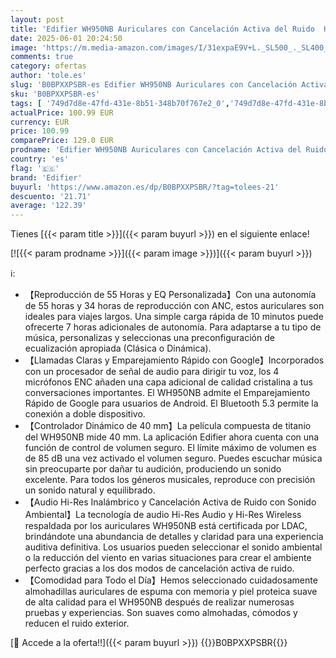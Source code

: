 ```yaml
---
layout: post
title: 'Edifier WH950NB Auriculares con Cancelación Activa del Ruido  Hi-Res Audio  LDAC  Bluetooth 5.3  55H Autonomía  Emparejamiento Rápido Google para Android  Conexión para Dos Dispositivos  App  Marfil'
date: 2025-06-01 20:24:50
image: 'https://m.media-amazon.com/images/I/31expaE9V+L._SL500_._SL400_.jpg'
comments: true
category: ofertas
author: 'tole.es'
slug: 'B0BPXXPSBR-es Edifier WH950NB Auriculares con Cancelación Activa del...'
sku: 'B0BPXXPSBR-es'
tags: [ '749d7d8e-47fd-431e-8b51-348b70f767e2_0','749d7d8e-47fd-431e-8b51-348b70f767e2_9801','Arborist Merchandising Root','Auriculares circumaurales','Auriculares para equipo de audio','Auriculares y accesorios','Electrónica','Self Service','Special Features Stores','Wireless Category page - Wearables','android','edifier','🇪🇸', ]
actualPrice: 100.99 EUR
currency: EUR
price: 100.99
comparePrice: 129.0 EUR
prodname: 'Edifier WH950NB Auriculares con Cancelación Activa del Ruido  Hi-Res Audio  LDAC  Bluetooth 5.3  55H Autonomía  Emparejamiento Rápido Google para Android  Conexión para Dos Dispositivos  App  Marfil'
country: 'es'
flag: '🇪🇸'
brand: 'Edifier'
buyurl: 'https://www.amazon.es/dp/B0BPXXPSBR/?tag=tolees-21'
descuento: '21.71'
average: '122.39'
---
```


Tienes [{{< param title >}}]({{< param buyurl >}}) en el siguiente enlace!

[![{{< param prodname >}}]({{< param image >}})]({{< param buyurl >}})

ℹ️:

- 【Reproducción de 55 Horas y EQ Personalizada】Con una autonomía de 55 horas y 34 horas de reproducción con ANC, estos auriculares son ideales para viajes largos. Una simple carga rápida de 10 minutos puede ofrecerte 7 horas adicionales de autonomía. Para adaptarse a tu tipo de música, personalizas y seleccionas una preconfiguración de ecualización apropiada (Clásica o Dinámica).
- 【Llamadas Claras y Emparejamiento Rápido con Google】Incorporados con un procesador de señal de audio para dirigir tu voz, los 4 micrófonos ENC añaden una capa adicional de calidad cristalina a tus conversaciones importantes. El WH950NB admite el Emparejamiento Rápido de Google para usuarios de Android. El Bluetooth 5.3 permite la conexión a doble dispositivo.
- 【Controlador Dinámico de 40 mm】La película compuesta de titanio del WH950NB mide 40 mm. La aplicación Edifier ahora cuenta con una función de control de volumen seguro. El límite máximo de volumen es de 85 dB una vez activado el volumen seguro. Puedes escuchar música sin preocuparte por dañar tu audición, produciendo un sonido excelente. Para todos los géneros musicales, reproduce con precisión un sonido natural y equilibrado.
- 【Audio Hi-Res Inalámbrico y Cancelación Activa de Ruido con Sonido Ambiental】La tecnología de audio Hi-Res Audio y Hi-Res Wireless respaldada por los auriculares WH950NB está certificada por LDAC, brindándote una abundancia de detalles y claridad para una experiencia auditiva definitiva. Los usuarios pueden seleccionar el sonido ambiental o la reducción del viento en varias situaciones para crear el ambiente perfecto gracias a los dos modos de cancelación activa de ruido.
- 【Comodidad para Todo el Día】Hemos seleccionado cuidadosamente almohadillas auriculares de espuma con memoria y piel proteica suave de alta calidad para el WH950NB después de realizar numerosas pruebas y experiencias. Son suaves como almohadas, cómodos y reducen el ruido exterior.

[🛒 Accede a la oferta!!]({{< param buyurl >}})
{{<world>}}B0BPXXPSBR{{</world>}}
